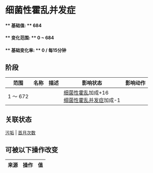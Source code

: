 # 细菌性霍乱并发症  
#### ** 基础值: ** 684   
#### ** 变化范围: ** 0 ~ 684  
#### ** 基础变化率: ** 0 / 每15分钟  
## 阶段  
范围  |  名称  |  描述  |  影响状态  |  影响动作  
----  |  ----  |  ----  |  ----  |  ----  
1 ～ 672  |    |    |  [细菌性霍乱](BacteriaCholera.md)加成+16<br>[细菌性霍乱并发症](BacteriaCholeraPackage.md)加成-1  |    
## 关联状态  
[污垢](Filth.md)  |  [首月次数](FirstMonthCounter.md)  
## 可被以下操作改变  
来源  |  操作  |  值  
----  |  ----  |  ----  

